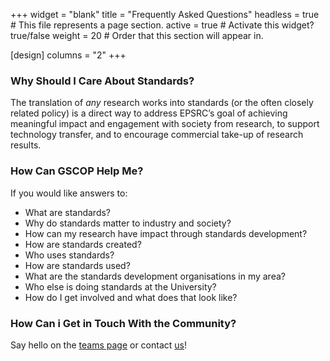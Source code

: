 +++
widget = "blank" 
title = "Frequently Asked Questions"
headless = true  # This file represents a page section.
active = true  # Activate this widget? true/false
weight = 20  # Order that this section will appear in.

[design]
columns = "2"
+++

### Why Should I Care About Standards?

The translation of _any_ research works into standards (or the often closely related policy) is a direct way to address EPSRC’s goal of achieving meaningful impact and engagement with society from research, to support technology transfer, and to encourage commercial take-up of research results. 

### How Can GSCOP Help Me?

If you would like answers to:

-	What are standards?
-	Why do standards matter to industry and society?
-	How can my research have impact through standards development?
-	How are standards created?
-	Who uses standards?
-	How are standards used?
-	What are the standards development organisations in my area?
-   Who else is doing standards at the University?
-	How do I get involved and what does that look like?

### How Can i Get in Touch With the Community?

Say hello on the [teams page]() or contact [us](#committees)!